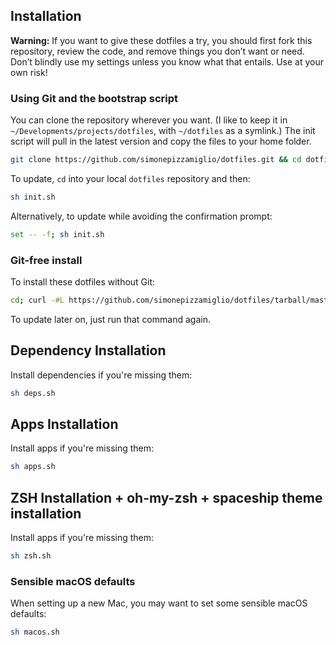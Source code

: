 ## Installation

**Warning:** If you want to give these dotfiles a try, you should first fork this repository, review the code, and remove things you don’t want or need. Don’t blindly use my settings unless you know what that entails. Use at your own risk!

### Using Git and the bootstrap script

You can clone the repository wherever you want. (I like to keep it in `~/Developments/projects/dotfiles`, with `~/dotfiles` as a symlink.) The init script will pull in the latest version and copy the files to your home folder.

```bash
git clone https://github.com/simonepizzamiglio/dotfiles.git && cd dotfiles && sh init.sh
```

To update, `cd` into your local `dotfiles` repository and then:

```bash
sh init.sh
```

Alternatively, to update while avoiding the confirmation prompt:

```bash
set -- -f; sh init.sh
```

### Git-free install

To install these dotfiles without Git:

```bash
cd; curl -#L https://github.com/simonepizzamiglio/dotfiles/tarball/master | tar -xzv --strip-components 1 --exclude={README.md,init.sh}
```

To update later on, just run that command again.

## Dependency Installation

Install dependencies if you're missing them:

```bash
sh deps.sh
```

## Apps Installation

Install apps if you're missing them:

```bash
sh apps.sh
```

## ZSH Installation + oh-my-zsh + spaceship theme installation

Install apps if you're missing them:

```bash
sh zsh.sh
```

### Sensible macOS defaults

When setting up a new Mac, you may want to set some sensible macOS defaults:

```bash
sh macos.sh
```
